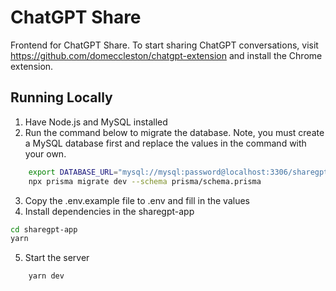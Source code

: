 # ChatGPT Share

Frontend for ChatGPT Share. To start sharing ChatGPT conversations, visit https://github.com/domeccleston/chatgpt-extension and install the Chrome extension.

## Running Locally

1. Have Node.js and MySQL installed
2. Run the command below to migrate the database. Note, you must create a MySQL database first and replace the values in the command with your own.

```bash
    export DATABASE_URL="mysql://mysql:password@localhost:3306/sharegpt"
    npx prisma migrate dev --schema prisma/schema.prisma
```
3. Copy the .env.example file to .env and fill in the values
4. Install dependencies in the sharegpt-app

```bash
cd sharegpt-app
yarn
```

5. Start the server

```bash
    yarn dev
```







